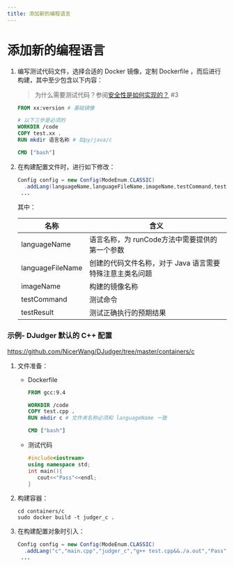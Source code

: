```yaml
---
title: 添加新的编程语言
---
```


# 添加新的编程语言

1. 编写测试代码文件，选择合适的 Docker 镜像，定制 Dockerfile ，而后进行构建，其中至少包含以下内容：

   > 为什么需要测试代码？参阅[安全性是如何实现的？](how-to-be-safe.md) #3

   ```dockerfile
   FROM xx:version # 基础镜像
   
   # 以下三步是必须的
   WORKDIR /code
   COPY test.xx .
   RUN mkdir 语言名称 # 如py/java/c
   
   CMD ["bash"]
   ```

2. 在构建配置文件时，进行如下修改：

   ```java
   Config config = new Config(ModeEnum.CLASSIC)
     .addLang(languageName,languageFileName,imageName,testCommand,testResult)
   	...
   ```

   其中：

   | 名称             | 含义                                                     |
   | ---------------- | -------------------------------------------------------- |
   | languageName     | 语言名称，为 runCode方法中需要提供的第一个参数           |
   | languageFileName | 创建的代码文件名称，对于 Java 语言需要特殊注意主类名问题 |
   | imageName        | 构建的镜像名称                                           |
   | testCommand      | 测试命令                                                 |
   | testResult       | 测试正确执行的预期结果                                   |

### 示例- DJudger 默认的 C++ 配置

https://github.com/NicerWang/DJudger/tree/master/containers/c

1. 文件准备：

   * Dockerfile

     ```dockerfile
     FROM gcc:9.4
     
     WORKDIR /code
     COPY test.cpp .
     RUN mkdir c # 文件夹名称必须和 languageName 一致
     
     CMD ["bash"]
     ```

   * 测试代码

     ```cpp
     #include<iostream>
     using namespace std;
     int main(){
     	cout<<"Pass"<<endl;
     }
     ```

2. 构建容器：

   ```shell
   cd containers/c
   sudo docker build -t judger_c .
   ```

3. 在构建配置对象时引入：

   ```java
   Config config = new Config(ModeEnum.CLASSIC)
     .addLang("c","main.cpp","judger_c","g++ test.cpp&&./a.out","Pass")
   	...
   ```

   

